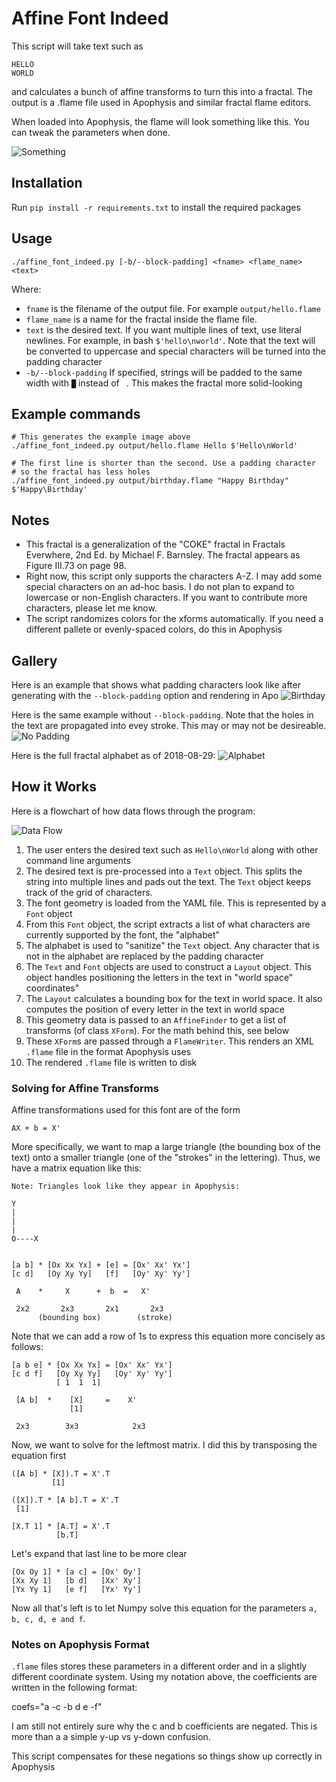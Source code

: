 # Affine Font Indeed

This script will take text such as

```
HELLO
WORLD
```

and calculates a bunch of affine transforms to turn this into a
fractal. The output is a .flame file used in Apophysis
and similar fractal flame editors.

When loaded into Apophysis, the flame will look something like this.
You can tweak the parameters when done.

![Something](readme_images/example_flame.png)


## Installation

Run `pip install -r requirements.txt` to install the required packages

## Usage

```
./affine_font_indeed.py [-b/--block-padding] <fname> <flame_name> <text>
```

Where:

* `fname` is the filename of the output file. For example `output/hello.flame`
* `flame_name` is a name for the fractal inside the flame file.
* `text` is the desired text. If you want multiple lines of text, use
  literal newlines. For example, in bash `$'hello\nworld'`. Note that
  the text will be converted to uppercase and special characters will be
  turned into the padding character
* `-b/--block-padding` If specified, strings will be padded to the same
  width with `█` instead of ` `. This makes the fractal more solid-looking

## Example commands

```
# This generates the example image above
./affine_font_indeed.py output/hello.flame Hello $'Hello\nWorld'

# The first line is shorter than the second. Use a padding character
# so the fractal has less holes
./affine_font_indeed.py output/birthday.flame "Happy Birthday" $'Happy\Birthday'
```

## Notes

* This fractal is a generalization of the "COKE" fractal in 
  Fractals Everwhere, 2nd Ed. by Michael F. Barnsley. The fractal appears as 
  Figure III.73 on page 98. 
* Right now, this script only supports the characters A-Z. I may add
  some special characters on an ad-hoc basis. I do not plan to expand to
  lowercase or non-English characters. If you want to contribute more
  characters, please let me know.
* The script randomizes colors for the xforms automatically. If you need
  a different pallete or evenly-spaced colors, do this in Apophysis

## Gallery

Here is an example that shows what padding characters look like
after generating with the `--block-padding` option and rendering in Apo
![Birthday](readme_images/birthday.png)

Here is the same example without `--block-padding`. Note that the holes
in the text are propagated into evey stroke. This may or may not be
desireable.
![No Padding](readme_images/no_padding.png)

Here is the full fractal alphabet as of 2018-08-29:
![Alphabet](readme_images/alphabet.png)

## How it Works

Here is a flowchart of how data flows through the program:

![Data Flow](readme_images/data_flow.svg)

1. The user enters the desired text such as `Hello\nWorld` along
   with other command line arguments
1. The desired text is pre-processed into a `Text` object. This splits
   the string into multiple lines and pads out the text. The `Text`
   object keeps track of the grid of characters.
1. The font geometry is loaded from the YAML file. This is
   represented by a `Font` object
1. From this `Font` object, the script extracts a list of what
   characters are currently supported by the font, the "alphabet"
1. The alphabet is used to "sanitize" the `Text` object. Any
   character that is not in the alphabet are replaced by the
   padding character
1. The `Text` and `Font` objects are used to construct a `Layout`
   object. This object handles positioning the letters in the
   text in "world space" coordinates"
1. The `Layout` calculates a bounding box for the text in world
   space. It also computes the position of every letter in
   the text in world space
1. This geometry data is passed to an `AffineFinder` to get
   a list of transforms (of class `XForm`). For the math behind
   this, see below
1. These `XForm`s are passed through a `FlameWriter`. This renders
   an XML `.flame` file in the format Apophysis uses
1. The rendered `.flame` file is written to disk

### Solving for Affine Transforms

Affine transformations used for this font are of the
form

```
AX + b = X'
```

More specifically, we want to map a large triangle (the bounding
box of the text) onto a smaller triangle (one of the "strokes" in
the lettering). Thus, we have a matrix equation like this:

```
Note: Triangles look like they appear in Apophysis:

Y
|
|
|
O----X


[a b] * [Ox Xx Yx] + [e] = [Ox' Xx' Yx']
[c d]   [Oy Xy Yy]   [f]   [Oy' Xy' Yy']
 
 A    *     X      +  b  =   X'
 
 2x2       2x3       2x1       2x3
      (bounding box)        (stroke)
```

Note that we can add a row of 1s to express
this equation more concisely as follows:

```
[a b e] * [Ox Xx Yx] = [Ox' Xx' Yx']
[c d f]   [Oy Xy Yy]   [Oy' Xy' Yy'] 
          [ 1  1  1]

 [A b]  *    [X]     =    X'
             [1]

 2x3        3x3            2x3 
```

Now, we want to solve for the leftmost matrix.
I did this by transposing the equation first

```
([A b] * [X]).T = X'.T
         [1]

([X]).T * [A b].T = X'.T
 [1]

[X.T 1] * [A.T] = X'.T
          [b.T]
```

Let's expand that last line to be more clear

```
[Ox Oy 1] * [a c] = [Ox' Oy']
[Xx Xy 1]   [b d]   [Xx' Xy']
[Yx Yy 1]   [e f]   [Yx' Yy']
```

Now all that's left is to let Numpy solve this equation
for the parameters `a, b, c, d, e and f`.

### Notes on Apophysis Format

`.flame` files stores these parameters in a different order
and in a slightly different coordinate system. Using my
notation above, the coefficients are written in the following
format:


coefs="a -c -b d e -f"

I am still not entirely sure why the c and b coefficients are negated.
This is more than a a simple y-up vs y-down confusion.

This script compensates for these negations so things show up correctly
in Apophysis
